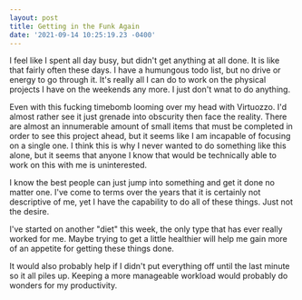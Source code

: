 ```yaml
--- 
layout: post 
title: Getting in the Funk Again 
date: '2021-09-14 10:25:19.23 -0400' 
--- 
```

I feel like I spent all day busy, but didn't get anything at all done. It is like that fairly often these days. 
I have a humungous todo list, but no drive or energy to go through it. It's really all I can do to work on the 
physical projects I have on the weekends any more. I just don't wnat to do anything.

Even with this fucking timebomb looming over my head with Virtuozzo. I'd almost rather see it just grenade into 
obscurity then face the reality. There are almost an innumerable amount of small items that must be completed in 
order to see this project ahead, but it seems like I am incapable of focusing on a single one. I think this is 
why I never wanted to do something like this alone, but it seems that anyone I know that would be technically 
able to work on this with me is uninterested. 

I know the best people can just jump into something and get it done no matter one. I've come to terms over the 
years that it is certainly not descriptive of me, yet I have the capability to do all of these things. Just not 
the desire. 

I've started on another "diet" this week, the only type that has ever really worked for me. Maybe trying to get 
a little healthier will help me gain more of an appetite for getting these things done. 

It would also probably help if I didn't put everything off until the last minute so it all piles up. Keeping a 
more manageable workload would probably do wonders for my productivity. 
